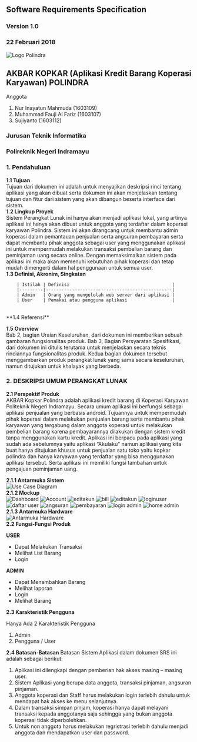 ## Software Requirements Specification
### Version 1.0
### 22 Februari 2018
![Logo Polindra](/image/polindra.png)

## AKBAR KOPKAR (Aplikasi Kredit Barang Koperasi Karyawan) POLINDRA

Anggota 
 1. Nur Inayatun Mahmuda (1603109)
 2. Muhammad Fauji Al Fariz (1603107)
 3. Sujiyanto (1603112)

### Jurusan Teknik Informatika 
### Polireknik Negeri Indramayu


### 1. Pendahuluan
**1.1 Tujuan**<br>
		Tujuan dari dokumen ini adalah untuk menyajikan deskripsi rinci tentang aplikasi yang akan dibuat serta dokumen ini akan menjelaskan tentang tujuan dan fitur dari sistem yang akan dibangun beserta interface dari sistem.<br>
**1.2 Lingkup Proyek**<br>
		Sistem Perangkat Lunak ini hanya akan menjadi aplikasi lokal, yang artinya aplikasi ini hanya akan dibuat untuk anggota yang terdaftar dalam koperasi karyawan Polindra. Sistem ini akan dirangcang untuk membantu admin koperasi dalam pemantauan penjualan serta angsuran pembayaran serta dapat membantu pihak anggota sebagai user yang menggunakan aplikasi ini untuk mempermudah melakukan transaksi pembelian barang dan peminjaman uang secara online. Dengan memaksimalkan sistem pada aplikasi ini maka akan memenuhi kebutuhan pihak koperasi dan tetap mudah dimengerti dalam hal penggunaan untuk semua user.<br>
**1.3 Definisi, Akronim, Singkatan**<br>

		| Istilah | Definisi                                       |
		|---------|------------------------------------------------|
		| Admin   | Orang yang mengelolah web server dari aplikasi |
		| User    | Pemakai atau pengguna aplikasi                 |
<br>
**1.4 Referensi**<br>
		
**1.5 Overview**<br>
Bab 2, bagian Uraian Keseluruhan, dari dokumen ini memberikan sebuah gambaran fungsionalitas produk. Bab 3, Bagian Persyaratan Spesifikasi, dari dokumen ini ditulis terutama untuk menjelaskan secara teknis rinciannya fungsionalitas produk. Kedua bagian dokumen tersebut menggambarkan produk perangkat lunak yang sama secara keseluruhan, namun ditujukan untuk khalayak yang berbeda.<br>

### 2. DESKRIPSI UMUM PERANGKAT LUNAK

  **2.1 Perspektif Produk**
<br>AKBAR Kopkar Polindra adalah aplikasi kredit barang di Koperasi Karyawan Politeknik Negeri Indramayu. Secara umum aplikasi ini berfungsi sebagai aplikasi penjualan yang berbasis android. Tujuannya untuk mempermudah  pihak koperasi dalam melakukan penjualan barang serta membantu pihak karyawan yang tergabung dalam anggota koperasi untuk melakukan pembelian barang karena pembayarannya dilakukan dengan sistem kredit tanpa menggunakan kartu kredit. Aplikasi ini berpacu pada aplikasi yang sudah ada sebelumnya yaitu aplikasi “Akulaku” namun aplikasi yang kita buat hanya ditujukan khusus untuk penjualan satu toko yaitu kopkar polindra dan hanya karyawan yang terdaftar yang bisa menggunakan aplikasi tersebut. Serta aplikasi ini memiliki fungsi tambahan untuk pengajuan peminjaman uang.<br>
	
**2.1.1 Antarmuka Sistem**<br>
![Use Case Diagram](/image/Use%20Case%20Diagram.png)
<br>
**2.1.2 Mockup**<br>
![Dashboard](/image/Dashboard.png) ![Account](/image/Account.png)  ![editakun](/image/Elektronik.png)
![bill](/image/Bill.png) ![editakun](https://raw.githubusercontent.com/Sujiyanto/RPL-D-6/master/image/Edit%20Account.png) ![loginuser](https://raw.githubusercontent.com/Sujiyanto/RPL-D-6/master/image/Login%20User.png)
![daftar user](https://raw.githubusercontent.com/Sujiyanto/RPL-D-6/master/image/Daftar%20User.png) ![angsuran](https://raw.githubusercontent.com/Sujiyanto/RPL-D-6/master/image/Elektronik%20(pilih%20angsuran).png) ![pembayaran](https://raw.githubusercontent.com/Sujiyanto/RPL-D-6/master/image/Elektronik%20(waktu%20pembayaran).png)
![login admin](https://raw.githubusercontent.com/Sujiyanto/RPL-D-6/master/image/Login%20Admin.png) ![home admin](https://raw.githubusercontent.com/Sujiyanto/RPL-D-6/master/image/Dasboard%20Admin.png)
<br>
**2.1.3 Antarmuka Hardware** <br>
 ![Antarmuka Hardware](/image/Antarmuka%20Hardware.png)
 <br>
 **2.2 Fungsi-Fungsi Produk**<br>
 
 **USER**

 - Dapat Melakukan Transaksi
 - Melihat List Barang
 - Login
 
 **ADMIN**
 
 - Dapat Menambahkan Barang
 - Melihat laporan
 - Login
 - Melihat Barang

 **2.3 Karakteristik Pengguna**
 
 Hanya Ada 2 Karakteristik Pengguna
 1. Admin
 2. Pengguna / User
 
 **2.4 Batasan-Batasan**
 Batasan Sistem Aplikasi dalam dokumen SRS ini adalah sebagai berikut:  
 
1. Aplikasi ini dilengkapi dengan pemberian hak akses masing  – masing user.
2. Sistem Aplikasi yang berupa data anggota, transaksi pinjaman, angsuran pinjaman.
3. Anggota koperasi dan Staff  harus melakukan login terlebih dahulu untuk mendapat hak akses ke menu selanjutnya. 
4. Dalam transaksi simpan pinjam, koperasi hanya dapat melayani transaksi kepada anggotanya saja sehingga yang bukan anggota koperasi tidak diperbolehkan. 
5. Untuk non anggota harus melakukan regristrasi terlebih dahulu menjadi anggota dan mendapatkan user dan password.  
